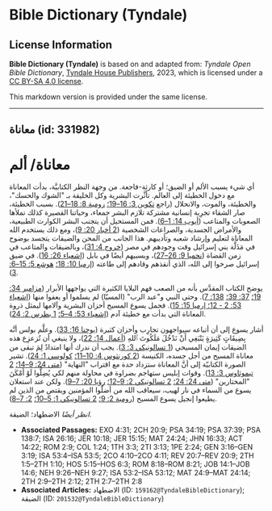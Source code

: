 # Bible Dictionary (Tyndale)

## License Information

**Bible Dictionary (Tyndale)** is based on and adapted from: _Tyndale Open Bible Dictionary_, [Tyndale House Publishers](https://tyndaleopenresources.com/), 2023, which is licensed under a [CC BY-SA 4.0 license](https://creativecommons.org/licenses/by-sa/4.0/legalcode.en).

This markdown version is provided under the same license.



--------------------------------

## معاناة (id: 331982)

معاناة/ ألم
===========

أي شيء يسبب الألم أو الضيق؛ أو كارثة\-فاجعة. من وجهة النظر الكتابيَّة، بدأت المعاناة مع دخول الخطيئة إلى العالم. تأثَّرت البشرية وكل الخليقة بـ "الشوك والحسك"، والخطيئة، والموت، والانحلال (راجع [تكوين 3: 16–19؛](https://ref.ly/Gen3:16-Gen3:19) [رومية 8: 18–21](https://ref.ly/Rom8:18-Rom8:21)). بسبب الخطيئة، صار الشقاء تجرِبة إنسانية مشتركة تلازم البشر جمعاء، وحياتنا القصيرة كذلك تملأها الصعوبات والمتاعب ([أيوب 14: 1–6](https://ref.ly/Job14:1-Job14:6)). فمن المستحيل أن يتجنب البشر الكوارث الطبيعية، والأمراض الجسدية، والصراعات الشخصية ([2 أخبار 20: 9](https://ref.ly/2Chr20:9))، ومع ذلك يستخدم الله المعاناة لتعليم وإرشاد شعبه وتأديبهم. هذا الجانب من المحن والضيقات يتجسد بوضوح في مَذَلَّة بني إسرائيل وقت وجودهم في مصر ([خروج 4: 31](https://ref.ly/Exod4:31))، وبالضيقات والمتاعب في زمن القضاة ([نحميا 9: 26–27](https://ref.ly/Neh9:26-Neh9:27))، وبسبيهم أيضًا في بابل ([إشعياء 26: 16](https://ref.ly/Isa26:16)). في ضيق إسرائيل صرخوا إلى الله، الذي أنقذهم وقادهم إلى طاعته ([إرميا 10: 18؛](https://ref.ly/Jer10:18) [هوشع 5: 15–6: 3](https://ref.ly/Hos5:15-Hos6:3)).

يوضح الكتاب المقدَّس بأنه من الصعب فهم البلايا الكثيرة التي يواجهها الأبرار ([مزامير 34: 19؛](https://ref.ly/Ps34:19) [37: 39؛](https://ref.ly/Ps37:39) [138: 7](https://ref.ly/Ps138:7)). وحتى النبي و"عبد الرب" (المسيّا) لم يسلموا أو يعفوا منها ([إشعياء 53: 2 \- 12؛ إرميا 15: 15](https://ref.ly/Jer15:15)). فحمل يسوع المسيح أحزان البشرية وآلامها ليمثل ذروة المعاناة التي بدأت مع خطيئة آدم ([إشعياء 53: 4–5؛](https://ref.ly/Isa53:4-Isa53:5) [1 بطرس 2: 24](https://ref.ly/1Pet2:24)).

أشار يسوع إلى أن أتباعه سيواجهون تجارِب وأحزان كثيرة ([يوحنا 16: 33](https://ref.ly/John16:33)). وعلَّم بولس أنَّه بِضِيقَاتٍ كَثِيرَةٍ يَنْبَغِي أَنْ نَدْخُلَ مَلَكُوتَ ٱللهِ ([أعمال 14: 22](https://ref.ly/Acts14:22))، ولا ينبغي أن تُزعزِع هذه الضيقات إيمان المسيحي ([1 تسالونيكي 3: 3](https://ref.ly/1Thess3:3)). يجب أن ندرك أنها امتدادٌ لِمَ تبقى من معاناة المسيح من أجل جسده، الكنيسة ([2 كورنثوس 4: 10–11؛](https://ref.ly/2Cor4:10-2Cor4:11) [كولوسي 1: 24](https://ref.ly/Col1:24)). تشير الصورة الكتابيّة إلى أنَّ المعاناة ستزداد حدة مع اقتراب "النهاية" ([متى 24: 9–14؛](https://ref.ly/Matt24:9-Matt24:14) [2 تيموثاوس 3: 13](https://ref.ly/2Tim3:13)). وقوات إبليس ستهاجم بضراوة في محاولة منهم لكي يُضِلُّوا لَوْ أَمْكَنَ "المختارين" ([متى 24: 24؛](https://ref.ly/Matt24:24) [2 تسالونيكي 2: 9–12؛](https://ref.ly/2Thess2:9-2Thess2:12) [رؤيا 20: 7–9](https://ref.ly/Rev20:7-Rev20:9)). ولكن عند استعلان يسوع من السماء في نار لهيب، سيعاقب الله من أضلّوا المؤمنين ويقتص من الذين لم يطيعوا إنجيل يسوع المسيح ([رومية 2: 9؛](https://ref.ly/Rom2:9) [2 تسالونيكي 1: 5–10؛](https://ref.ly/2Thess1:5-2Thess1:10) [2: 7–8](https://ref.ly/2Thess2:7-2Thess2:8)).

*انظر أيضًا* الاضطهاد؛ الضيقة.

* **Associated Passages:** EXO 4:31; 2CH 20:9; PSA 34:19; PSA 37:39; PSA 138:7; ISA 26:16; JER 10:18; JER 15:15; MAT 24:24; JHN 16:33; ACT 14:22; ROM 2:9; COL 1:24; 1TH 3:3; 2TI 3:13; 1PE 2:24; GEN 3:16–GEN 3:19; ISA 53:4–ISA 53:5; 2CO 4:10–2CO 4:11; REV 20:7–REV 20:9; 2TH 1:5–2TH 1:10; HOS 5:15–HOS 6:3; ROM 8:18–ROM 8:21; JOB 14:1–JOB 14:6; NEH 9:26–NEH 9:27; ISA 53:2–ISA 53:12; MAT 24:9–MAT 24:14; 2TH 2:9–2TH 2:12; 2TH 2:7–2TH 2:8
* **Associated Articles:** الاضطهاد (ID: `159162@TyndaleBibleDictionary`); الضيقة (ID: `201532@TyndaleBibleDictionary`)

